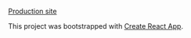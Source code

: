 [Production site](https://flora-and-grahams-wedding.grahamnessler.now.sh/)

This project was bootstrapped with [Create React App](https://github.com/facebook/create-react-app).
